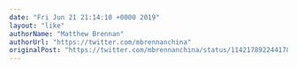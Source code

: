```yaml
---
date: "Fri Jun 21 21:14:10 +0000 2019"
layout: "like"
authorName: "Matthew Brennan"
authorUrl: "https://twitter.com/mbrennanchina"
originalPost: "https://twitter.com/mbrennanchina/status/1142178922441785344"
---
```

